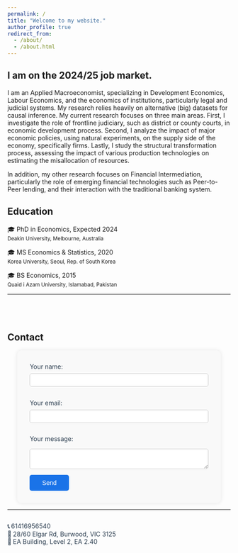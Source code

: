 ```yaml
---
permalink: /
title: "Welcome to my website."
author_profile: true
redirect_from: 
  - /about/
  - /about.html
---
```


I am on the 2024/25 job market.
---

I am an Applied Macroeconomist, specializing in Development Economics, Labour Economics, and the economics of institutions, particularly legal and judicial systems. My research relies heavily on alternative (big) datasets for causal inference. My current research focuses on three main areas. First, I investigate the role of frontline judiciary, such as district or county courts, in economic development process. Second, I analyze the impact of major economic policies, using natural experiments, on the supply side of the economy, specifically firms. Lastly, I study the structural transformation process, assessing the impact of various production technologies on estimating the misallocation of resources. 

In addition, my other research focuses on Financial Intermediation, particularly the role of emerging financial technologies such as Peer-to-Peer lending, and their interaction with the traditional banking system.


## Education

&#127891; PhD in Economics, Expected 2024<br>
<sub>Deakin University, Melbourne, Australia</sub>

&#127891; MS Economics & Statistics, 2020<br>
<sub>Korea University, Seoul, Rep. of South Korea</sub>

&#127891; BS Economics, 2015<br>
<sub>Quaid i Azam University, Islamabad, Pakistan</sub>


---


<h2 style="margin-top: 4em; text-align: left;">Contact</h2>

<form action="https://formspree.io/f/mpwaadvz" method="POST" style="width: 80%; margin: 0 auto; text-align: left; background: #f9f9f9; padding: 2em; border-radius: 10px; box-shadow: 0 0 10px rgba(0, 0, 0, 0.1);">
  <label for="name" style="display: block; font-size: 1em; color: #2c3e50; margin-bottom: 0.5em;">Your name:</label>
  <input type="text" name="name" id="name" style="width: 100%; padding: 0.5em; margin-bottom: 1em; border: 1px solid #ccc; border-radius: 5px;">

  <label for="email" style="display: block; font-size: 1em; color: #2c3e50; margin-bottom: 0.5em;">Your email:</label>
  <input type="email" name="email" id="email" style="width: 100%; padding: 0.5em; margin-bottom: 1em; border: 1px solid #ccc; border-radius: 5px;">

  <label for="message" style="display: block; font-size: 1em; color: #2c3e50; margin-bottom: 0.5em;">Your message:</label>
  <textarea name="message" id="message" style="width: 100%; padding: 0.5em; margin-bottom: 1em; border: 1px solid #ccc; border-radius: 5px;"></textarea>

  <button type="submit" style="padding: 0.7em 2em; font-size: 1em; color: white; background-color: #1a73e8; border: none; border-radius: 5px; cursor: pointer; transition: background-color 0.3s ease;">
    Send
  </button>
</form>

-----
<p style="font-size: 1em; color: #2c3e50; margin-top: 2em;">
  <strong>📞 </strong> 61416956540<br>
  <strong>📍 </strong> 28/60 Elgar Rd, Burwood, VIC 3125<br>
  <strong>🧭 </strong> EA Building, Level 2, EA 2.40
</p>
